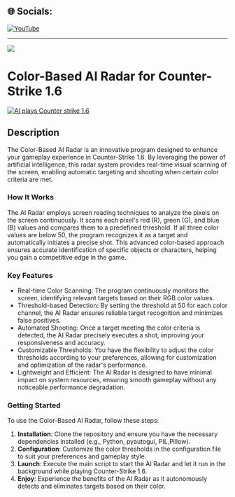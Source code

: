 ## 🌐 Socials:
 [![YouTube](https://img.shields.io/badge/YouTube-%23FF0000.svg?logo=YouTube&logoColor=white)](https://www.youtube.com/channel/UCCjdXFKa_bzIrlwjuZP39YA?sub_confirmation=1) 

---
[![](https://visitcount.itsvg.in/api?id=Harshit28j&icon=0&color=0)](https://visitcount.itsvg.in)
# Color-Based AI Radar for Counter-Strike 1.6

[![AI plays Counter strike 1.6](https://img.youtube.com/vi/xhlH04cKRh8/0.jpg)](https://www.youtube.com/watch?v=xhlH04cKRh8)


## Description
The Color-Based AI Radar is an innovative program designed to enhance your gameplay experience in Counter-Strike 1.6. By leveraging the power of artificial intelligence, this radar system provides real-time visual scanning of the screen, enabling automatic targeting and shooting when certain color criteria are met.

### How It Works
The AI Radar employs screen reading techniques to analyze the pixels on the screen continuously. It scans each pixel's red (R), green (G), and blue (B) values and compares them to a predefined threshold. If all three color values are below 50, the program recognizes it as a target and automatically initiates a precise shot. This advanced color-based approach ensures accurate identification of specific objects or characters, helping you gain a competitive edge in the game.

### Key Features
- Real-time Color Scanning: The program continuously monitors the screen, identifying relevant targets based on their RGB color values.
- Threshold-based Detection: By setting the threshold at 50 for each color channel, the AI Radar ensures reliable target recognition and minimizes false positives.
- Automated Shooting: Once a target meeting the color criteria is detected, the AI Radar precisely executes a shot, improving your responsiveness and accuracy.
- Customizable Thresholds: You have the flexibility to adjust the color thresholds according to your preferences, allowing for customization and optimization of the radar's performance.
- Lightweight and Efficient: The AI Radar is designed to have minimal impact on system resources, ensuring smooth gameplay without any noticeable performance degradation.

### Getting Started
To use the Color-Based AI Radar, follow these steps:

1. **Installation**: Clone the repository and ensure you have the necessary dependencies installed (e.g., Python, pyautogui, PIL,Pillow).
2. **Configuration**: Customize the color thresholds in the configuration file to suit your preferences and gameplay style.
3. **Launch**: Execute the main script to start the AI Radar and let it run in the background while playing Counter-Strike 1.6.
4. **Enjoy**: Experience the benefits of the AI Radar as it autonomously detects and eliminates targets based on their color.

